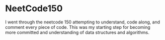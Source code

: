 # NeetCode150
I went through the neetcode 150 attempting to understand, code along, and comment every piece of code. This was my starting step for becoming more committed and understanding of data structures and algorithms.
